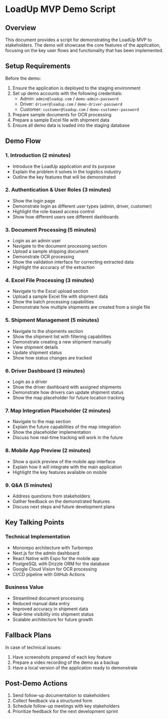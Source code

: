 # LoadUp MVP Demo Script

## Overview

This document provides a script for demonstrating the LoadUp MVP to stakeholders. The demo will showcase the core features of the application, focusing on the key user flows and functionality that has been implemented.

## Setup Requirements

Before the demo:

1. Ensure the application is deployed to the staging environment
2. Set up demo accounts with the following credentials:
   - Admin: `admin@loadup.com` / `demo-admin-password`
   - Driver: `driver@loadup.com` / `demo-driver-password`
   - Customer: `customer@loadup.com` / `demo-customer-password`
3. Prepare sample documents for OCR processing
4. Prepare a sample Excel file with shipment data
5. Ensure all demo data is loaded into the staging database

## Demo Flow

### 1. Introduction (2 minutes)

- Introduce the LoadUp application and its purpose
- Explain the problem it solves in the logistics industry
- Outline the key features that will be demonstrated

### 2. Authentication & User Roles (3 minutes)

- Show the login page
- Demonstrate login as different user types (admin, driver, customer)
- Highlight the role-based access control
- Show how different users see different dashboards

### 3. Document Processing (5 minutes)

- Login as an admin user
- Navigate to the document processing section
- Upload a sample shipping document
- Demonstrate OCR processing
- Show the validation interface for correcting extracted data
- Highlight the accuracy of the extraction

### 4. Excel File Processing (3 minutes)

- Navigate to the Excel upload section
- Upload a sample Excel file with shipment data
- Show the batch processing capabilities
- Demonstrate how multiple shipments are created from a single file

### 5. Shipment Management (5 minutes)

- Navigate to the shipments section
- Show the shipment list with filtering capabilities
- Demonstrate creating a new shipment manually
- View shipment details
- Update shipment status
- Show how status changes are tracked

### 6. Driver Dashboard (3 minutes)

- Login as a driver
- Show the driver dashboard with assigned shipments
- Demonstrate how drivers can update shipment status
- Show the map placeholder for future location tracking

### 7. Map Integration Placeholder (2 minutes)

- Navigate to the map section
- Explain the future capabilities of the map integration
- Show the placeholder implementation
- Discuss how real-time tracking will work in the future

### 8. Mobile App Preview (2 minutes)

- Show a quick preview of the mobile app interface
- Explain how it will integrate with the main application
- Highlight the key features available on mobile

### 9. Q&A (5 minutes)

- Address questions from stakeholders
- Gather feedback on the demonstrated features
- Discuss next steps and future development plans

## Key Talking Points

### Technical Implementation

- Monorepo architecture with Turborepo
- Next.js for the admin dashboard
- React Native with Expo for the mobile app
- PostgreSQL with Drizzle ORM for the database
- Google Cloud Vision for OCR processing
- CI/CD pipeline with GitHub Actions

### Business Value

- Streamlined document processing
- Reduced manual data entry
- Improved accuracy in shipment data
- Real-time visibility into shipment status
- Scalable architecture for future growth

## Fallback Plans

In case of technical issues:

1. Have screenshots prepared of each key feature
2. Prepare a video recording of the demo as a backup
3. Have a local version of the application ready to demonstrate

## Post-Demo Actions

1. Send follow-up documentation to stakeholders
2. Collect feedback via a structured form
3. Schedule follow-up meetings with key stakeholders
4. Prioritize feedback for the next development sprint 